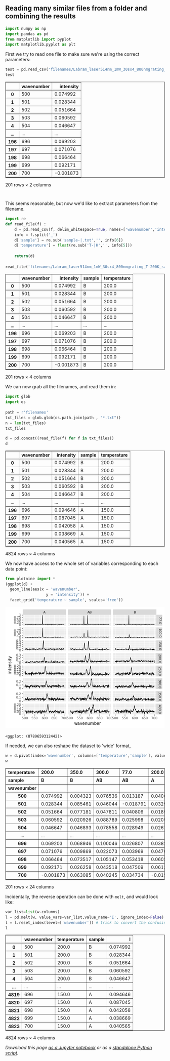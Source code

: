 ## Reading many similar files from a folder and combining the results




```python
import numpy as np
import pandas as pd
from matplotlib import pyplot
import matplotlib.pyplot as plt
```

First we try to read one file to make sure we're using the correct parameters:


```python
test = pd.read_csv('filenames/Labram_laser514nm_1mW_30sx4_800nmgrating_T-200K_sample-B.txt', delim_whitespace=True, names=['wavenumber','intensity'])
test
```




<div>
<style scoped>
    .dataframe tbody tr th:only-of-type {
        vertical-align: middle;
    }

    .dataframe tbody tr th {
        vertical-align: top;
    }

    .dataframe thead th {
        text-align: right;
    }
</style>
<table border="1" class="dataframe">
  <thead>
    <tr style="text-align: right;">
      <th></th>
      <th>wavenumber</th>
      <th>intensity</th>
    </tr>
  </thead>
  <tbody>
    <tr>
      <th>0</th>
      <td>500</td>
      <td>0.074992</td>
    </tr>
    <tr>
      <th>1</th>
      <td>501</td>
      <td>0.028344</td>
    </tr>
    <tr>
      <th>2</th>
      <td>502</td>
      <td>0.051664</td>
    </tr>
    <tr>
      <th>3</th>
      <td>503</td>
      <td>0.060592</td>
    </tr>
    <tr>
      <th>4</th>
      <td>504</td>
      <td>0.046647</td>
    </tr>
    <tr>
      <th>...</th>
      <td>...</td>
      <td>...</td>
    </tr>
    <tr>
      <th>196</th>
      <td>696</td>
      <td>0.069203</td>
    </tr>
    <tr>
      <th>197</th>
      <td>697</td>
      <td>0.071076</td>
    </tr>
    <tr>
      <th>198</th>
      <td>698</td>
      <td>0.066464</td>
    </tr>
    <tr>
      <th>199</th>
      <td>699</td>
      <td>0.092171</td>
    </tr>
    <tr>
      <th>200</th>
      <td>700</td>
      <td>-0.001873</td>
    </tr>
  </tbody>
</table>
<p>201 rows × 2 columns</p>
</div>




```python

```


```python

```

This seems reasonable, but now we'd like to extract parameters from the filename.


```python
import re
def read_file(f) :
    d = pd.read_csv(f, delim_whitespace=True, names=['wavenumber','intensity'])
    info = f.split('_')
    d['sample'] = re.sub('sample-|.txt','', info[6])
    d['temperature'] = float(re.sub('T-|K','', info[5]))
    
    return(d)

read_file('filenames/Labram_laser514nm_1mW_30sx4_800nmgrating_T-200K_sample-B.txt')
```




<div>
<style scoped>
    .dataframe tbody tr th:only-of-type {
        vertical-align: middle;
    }

    .dataframe tbody tr th {
        vertical-align: top;
    }

    .dataframe thead th {
        text-align: right;
    }
</style>
<table border="1" class="dataframe">
  <thead>
    <tr style="text-align: right;">
      <th></th>
      <th>wavenumber</th>
      <th>intensity</th>
      <th>sample</th>
      <th>temperature</th>
    </tr>
  </thead>
  <tbody>
    <tr>
      <th>0</th>
      <td>500</td>
      <td>0.074992</td>
      <td>B</td>
      <td>200.0</td>
    </tr>
    <tr>
      <th>1</th>
      <td>501</td>
      <td>0.028344</td>
      <td>B</td>
      <td>200.0</td>
    </tr>
    <tr>
      <th>2</th>
      <td>502</td>
      <td>0.051664</td>
      <td>B</td>
      <td>200.0</td>
    </tr>
    <tr>
      <th>3</th>
      <td>503</td>
      <td>0.060592</td>
      <td>B</td>
      <td>200.0</td>
    </tr>
    <tr>
      <th>4</th>
      <td>504</td>
      <td>0.046647</td>
      <td>B</td>
      <td>200.0</td>
    </tr>
    <tr>
      <th>...</th>
      <td>...</td>
      <td>...</td>
      <td>...</td>
      <td>...</td>
    </tr>
    <tr>
      <th>196</th>
      <td>696</td>
      <td>0.069203</td>
      <td>B</td>
      <td>200.0</td>
    </tr>
    <tr>
      <th>197</th>
      <td>697</td>
      <td>0.071076</td>
      <td>B</td>
      <td>200.0</td>
    </tr>
    <tr>
      <th>198</th>
      <td>698</td>
      <td>0.066464</td>
      <td>B</td>
      <td>200.0</td>
    </tr>
    <tr>
      <th>199</th>
      <td>699</td>
      <td>0.092171</td>
      <td>B</td>
      <td>200.0</td>
    </tr>
    <tr>
      <th>200</th>
      <td>700</td>
      <td>-0.001873</td>
      <td>B</td>
      <td>200.0</td>
    </tr>
  </tbody>
</table>
<p>201 rows × 4 columns</p>
</div>



We can now grab all the filenames, and read them in:


```python
import glob
import os

path = r'filenames' 
txt_files = glob.glob(os.path.join(path , "*.txt"))
n = len(txt_files)
txt_files
```


```python
d = pd.concat((read_file(f) for f in txt_files))
d
```




<div>
<style scoped>
    .dataframe tbody tr th:only-of-type {
        vertical-align: middle;
    }

    .dataframe tbody tr th {
        vertical-align: top;
    }

    .dataframe thead th {
        text-align: right;
    }
</style>
<table border="1" class="dataframe">
  <thead>
    <tr style="text-align: right;">
      <th></th>
      <th>wavenumber</th>
      <th>intensity</th>
      <th>sample</th>
      <th>temperature</th>
    </tr>
  </thead>
  <tbody>
    <tr>
      <th>0</th>
      <td>500</td>
      <td>0.074992</td>
      <td>B</td>
      <td>200.0</td>
    </tr>
    <tr>
      <th>1</th>
      <td>501</td>
      <td>0.028344</td>
      <td>B</td>
      <td>200.0</td>
    </tr>
    <tr>
      <th>2</th>
      <td>502</td>
      <td>0.051664</td>
      <td>B</td>
      <td>200.0</td>
    </tr>
    <tr>
      <th>3</th>
      <td>503</td>
      <td>0.060592</td>
      <td>B</td>
      <td>200.0</td>
    </tr>
    <tr>
      <th>4</th>
      <td>504</td>
      <td>0.046647</td>
      <td>B</td>
      <td>200.0</td>
    </tr>
    <tr>
      <th>...</th>
      <td>...</td>
      <td>...</td>
      <td>...</td>
      <td>...</td>
    </tr>
    <tr>
      <th>196</th>
      <td>696</td>
      <td>0.094646</td>
      <td>A</td>
      <td>150.0</td>
    </tr>
    <tr>
      <th>197</th>
      <td>697</td>
      <td>0.087045</td>
      <td>A</td>
      <td>150.0</td>
    </tr>
    <tr>
      <th>198</th>
      <td>698</td>
      <td>0.042058</td>
      <td>A</td>
      <td>150.0</td>
    </tr>
    <tr>
      <th>199</th>
      <td>699</td>
      <td>0.038669</td>
      <td>A</td>
      <td>150.0</td>
    </tr>
    <tr>
      <th>200</th>
      <td>700</td>
      <td>0.040565</td>
      <td>A</td>
      <td>150.0</td>
    </tr>
  </tbody>
</table>
<p>4824 rows × 4 columns</p>
</div>



We now have access to the whole set of variables corresponding to each data point:


```python
from plotnine import *
(ggplot(d) +
  geom_line(aes(x = 'wavenumber',
                  y = 'intensity')) +
  facet_grid('temperature ~ sample', scales='free'))
```


![png](../nb_img/phys345/wrangling_02_folder_filenames_12_0.png)





    <ggplot: (8789659312442)>



If needed, we can also reshape the dataset to 'wide' format,  


```python
w = d.pivot(index='wavenumber', columns=['temperature','sample'], values='intensity')
w
```




<div>
<style scoped>
    .dataframe tbody tr th:only-of-type {
        vertical-align: middle;
    }

    .dataframe tbody tr th {
        vertical-align: top;
    }

    .dataframe thead tr th {
        text-align: left;
    }

    .dataframe thead tr:last-of-type th {
        text-align: right;
    }
</style>
<table border="1" class="dataframe">
  <thead>
    <tr>
      <th>temperature</th>
      <th>200.0</th>
      <th>350.0</th>
      <th>300.0</th>
      <th>77.0</th>
      <th>200.0</th>
      <th>350.0</th>
      <th>300.0</th>
      <th>250.0</th>
      <th>150.0</th>
      <th>300.0</th>
      <th>...</th>
      <th>200.0</th>
      <th>400.0</th>
      <th>250.0</th>
      <th colspan="3" halign="left">100.0</th>
      <th>350.0</th>
      <th>400.0</th>
      <th colspan="2" halign="left">150.0</th>
    </tr>
    <tr>
      <th>sample</th>
      <th>B</th>
      <th>B</th>
      <th>AB</th>
      <th>AB</th>
      <th>A</th>
      <th>A</th>
      <th>B</th>
      <th>B</th>
      <th>AB</th>
      <th>A</th>
      <th>...</th>
      <th>AB</th>
      <th>B</th>
      <th>AB</th>
      <th>B</th>
      <th>A</th>
      <th>AB</th>
      <th>AB</th>
      <th>AB</th>
      <th>B</th>
      <th>A</th>
    </tr>
    <tr>
      <th>wavenumber</th>
      <th></th>
      <th></th>
      <th></th>
      <th></th>
      <th></th>
      <th></th>
      <th></th>
      <th></th>
      <th></th>
      <th></th>
      <th></th>
      <th></th>
      <th></th>
      <th></th>
      <th></th>
      <th></th>
      <th></th>
      <th></th>
      <th></th>
      <th></th>
      <th></th>
    </tr>
  </thead>
  <tbody>
    <tr>
      <th>500</th>
      <td>0.074992</td>
      <td>0.004323</td>
      <td>0.076536</td>
      <td>0.013187</td>
      <td>0.040021</td>
      <td>0.019496</td>
      <td>0.061139</td>
      <td>0.024770</td>
      <td>0.044493</td>
      <td>0.047502</td>
      <td>...</td>
      <td>0.065927</td>
      <td>0.097784</td>
      <td>0.048911</td>
      <td>0.030249</td>
      <td>0.034631</td>
      <td>0.053777</td>
      <td>0.053818</td>
      <td>0.050812</td>
      <td>0.045007</td>
      <td>0.053432</td>
    </tr>
    <tr>
      <th>501</th>
      <td>0.028344</td>
      <td>0.085461</td>
      <td>0.046044</td>
      <td>-0.018791</td>
      <td>0.032908</td>
      <td>0.038194</td>
      <td>0.051306</td>
      <td>0.044119</td>
      <td>0.052452</td>
      <td>0.075359</td>
      <td>...</td>
      <td>0.030383</td>
      <td>0.053423</td>
      <td>0.060435</td>
      <td>0.005080</td>
      <td>0.072406</td>
      <td>0.064198</td>
      <td>0.046188</td>
      <td>0.034646</td>
      <td>0.062872</td>
      <td>0.052081</td>
    </tr>
    <tr>
      <th>502</th>
      <td>0.051664</td>
      <td>0.077181</td>
      <td>0.047811</td>
      <td>0.040806</td>
      <td>0.018934</td>
      <td>0.077511</td>
      <td>0.058560</td>
      <td>0.027171</td>
      <td>0.080658</td>
      <td>0.112588</td>
      <td>...</td>
      <td>0.093500</td>
      <td>0.044374</td>
      <td>0.024800</td>
      <td>0.065015</td>
      <td>0.002483</td>
      <td>0.038562</td>
      <td>0.081160</td>
      <td>0.051756</td>
      <td>0.104609</td>
      <td>0.075111</td>
    </tr>
    <tr>
      <th>503</th>
      <td>0.060592</td>
      <td>0.020926</td>
      <td>0.088789</td>
      <td>0.025998</td>
      <td>0.020978</td>
      <td>0.072047</td>
      <td>0.035060</td>
      <td>0.028181</td>
      <td>0.059616</td>
      <td>0.067806</td>
      <td>...</td>
      <td>0.029277</td>
      <td>0.064850</td>
      <td>0.029291</td>
      <td>0.015257</td>
      <td>0.029402</td>
      <td>0.044708</td>
      <td>0.071798</td>
      <td>0.071617</td>
      <td>0.036044</td>
      <td>0.042554</td>
    </tr>
    <tr>
      <th>504</th>
      <td>0.046647</td>
      <td>0.046893</td>
      <td>0.078558</td>
      <td>0.028949</td>
      <td>0.026733</td>
      <td>0.027818</td>
      <td>0.058260</td>
      <td>0.015008</td>
      <td>0.079030</td>
      <td>0.045999</td>
      <td>...</td>
      <td>0.068539</td>
      <td>0.045043</td>
      <td>0.064404</td>
      <td>0.045351</td>
      <td>0.029537</td>
      <td>0.031399</td>
      <td>0.052140</td>
      <td>0.068621</td>
      <td>0.057326</td>
      <td>0.041804</td>
    </tr>
    <tr>
      <th>...</th>
      <td>...</td>
      <td>...</td>
      <td>...</td>
      <td>...</td>
      <td>...</td>
      <td>...</td>
      <td>...</td>
      <td>...</td>
      <td>...</td>
      <td>...</td>
      <td>...</td>
      <td>...</td>
      <td>...</td>
      <td>...</td>
      <td>...</td>
      <td>...</td>
      <td>...</td>
      <td>...</td>
      <td>...</td>
      <td>...</td>
      <td>...</td>
    </tr>
    <tr>
      <th>696</th>
      <td>0.069203</td>
      <td>0.068946</td>
      <td>0.100046</td>
      <td>0.026807</td>
      <td>0.038232</td>
      <td>0.051920</td>
      <td>0.056711</td>
      <td>0.050955</td>
      <td>0.038063</td>
      <td>0.083492</td>
      <td>...</td>
      <td>0.053672</td>
      <td>0.056958</td>
      <td>0.034406</td>
      <td>0.002294</td>
      <td>0.045724</td>
      <td>0.064356</td>
      <td>0.028167</td>
      <td>0.048360</td>
      <td>0.018886</td>
      <td>0.094646</td>
    </tr>
    <tr>
      <th>697</th>
      <td>0.071076</td>
      <td>0.009869</td>
      <td>0.022073</td>
      <td>0.003969</td>
      <td>0.047044</td>
      <td>0.027709</td>
      <td>0.031566</td>
      <td>0.007096</td>
      <td>0.033194</td>
      <td>0.081829</td>
      <td>...</td>
      <td>0.054311</td>
      <td>0.061701</td>
      <td>0.006184</td>
      <td>0.023873</td>
      <td>0.047459</td>
      <td>0.067253</td>
      <td>0.042348</td>
      <td>0.056965</td>
      <td>0.078957</td>
      <td>0.087045</td>
    </tr>
    <tr>
      <th>698</th>
      <td>0.066464</td>
      <td>0.073517</td>
      <td>0.105147</td>
      <td>0.053418</td>
      <td>0.060559</td>
      <td>0.066897</td>
      <td>0.055108</td>
      <td>0.017699</td>
      <td>0.051050</td>
      <td>0.044317</td>
      <td>...</td>
      <td>0.056145</td>
      <td>0.029431</td>
      <td>0.024783</td>
      <td>-0.003111</td>
      <td>0.040905</td>
      <td>0.058880</td>
      <td>0.042994</td>
      <td>0.052892</td>
      <td>0.070674</td>
      <td>0.042058</td>
    </tr>
    <tr>
      <th>699</th>
      <td>0.092171</td>
      <td>0.026258</td>
      <td>0.043518</td>
      <td>0.047509</td>
      <td>0.061322</td>
      <td>0.088515</td>
      <td>0.068128</td>
      <td>0.023275</td>
      <td>0.073509</td>
      <td>0.058521</td>
      <td>...</td>
      <td>0.033373</td>
      <td>0.050172</td>
      <td>0.035225</td>
      <td>0.004628</td>
      <td>0.034977</td>
      <td>0.058225</td>
      <td>0.045544</td>
      <td>0.042894</td>
      <td>0.003739</td>
      <td>0.038669</td>
    </tr>
    <tr>
      <th>700</th>
      <td>-0.001873</td>
      <td>0.063085</td>
      <td>0.040245</td>
      <td>0.034734</td>
      <td>-0.015264</td>
      <td>0.023307</td>
      <td>0.061532</td>
      <td>0.020031</td>
      <td>0.036904</td>
      <td>0.023002</td>
      <td>...</td>
      <td>0.080003</td>
      <td>0.060158</td>
      <td>0.064786</td>
      <td>0.007770</td>
      <td>0.039950</td>
      <td>0.063928</td>
      <td>0.078361</td>
      <td>0.066788</td>
      <td>0.067909</td>
      <td>0.040565</td>
    </tr>
  </tbody>
</table>
<p>201 rows × 24 columns</p>
</div>



Incidentally, the reverse operation can be done with `melt`, and would look like:


```python
var_list=list(w.columns)
l = pd.melt(w, value_vars=var_list,value_name='I', ignore_index=False)
l = l.reset_index(level=['wavenumber']) # trick to convert the confusing (to me) multiindex into a standard column
l
```




<div>
<style scoped>
    .dataframe tbody tr th:only-of-type {
        vertical-align: middle;
    }

    .dataframe tbody tr th {
        vertical-align: top;
    }

    .dataframe thead th {
        text-align: right;
    }
</style>
<table border="1" class="dataframe">
  <thead>
    <tr style="text-align: right;">
      <th></th>
      <th>wavenumber</th>
      <th>temperature</th>
      <th>sample</th>
      <th>I</th>
    </tr>
  </thead>
  <tbody>
    <tr>
      <th>0</th>
      <td>500</td>
      <td>200.0</td>
      <td>B</td>
      <td>0.074992</td>
    </tr>
    <tr>
      <th>1</th>
      <td>501</td>
      <td>200.0</td>
      <td>B</td>
      <td>0.028344</td>
    </tr>
    <tr>
      <th>2</th>
      <td>502</td>
      <td>200.0</td>
      <td>B</td>
      <td>0.051664</td>
    </tr>
    <tr>
      <th>3</th>
      <td>503</td>
      <td>200.0</td>
      <td>B</td>
      <td>0.060592</td>
    </tr>
    <tr>
      <th>4</th>
      <td>504</td>
      <td>200.0</td>
      <td>B</td>
      <td>0.046647</td>
    </tr>
    <tr>
      <th>...</th>
      <td>...</td>
      <td>...</td>
      <td>...</td>
      <td>...</td>
    </tr>
    <tr>
      <th>4819</th>
      <td>696</td>
      <td>150.0</td>
      <td>A</td>
      <td>0.094646</td>
    </tr>
    <tr>
      <th>4820</th>
      <td>697</td>
      <td>150.0</td>
      <td>A</td>
      <td>0.087045</td>
    </tr>
    <tr>
      <th>4821</th>
      <td>698</td>
      <td>150.0</td>
      <td>A</td>
      <td>0.042058</td>
    </tr>
    <tr>
      <th>4822</th>
      <td>699</td>
      <td>150.0</td>
      <td>A</td>
      <td>0.038669</td>
    </tr>
    <tr>
      <th>4823</th>
      <td>700</td>
      <td>150.0</td>
      <td>A</td>
      <td>0.040565</td>
    </tr>
  </tbody>
</table>
<p>4824 rows × 4 columns</p>
</div>



_Download this page [as a Jupyter notebook](https://github.com/vuw-scps/python-physics/raw/master/notebooks/phys345/wrangling_02_folder_filenames.ipynb) or as a [standalone Python script](https://github.com/vuw-scps/python-physics/raw/master/scripts/phys345/wrangling_02_folder_filenames.py)._


